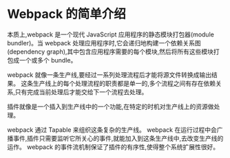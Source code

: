 # Webpack 的简单介绍

本质上,webpack 是一个现代 JavaScript 应用程序的静态模块打包器(module bundler)。当 webpack 处理应用程序时,它会递归地构建一个依赖关系图(dependency graph),其中包含应用程序需要的每个模块,然后将所有这些模块打包成一个或多个 bundle。

webpack 就像一条生产线,要经过一系列处理流程后才能将源文件转换成输出结果。 这条生产线上的每个处理流程的职责都是单一的,多个流程之间有存在依赖关系,只有完成当前处理后才能交给下一个流程去处理。

插件就像是一个插入到生产线中的一个功能,在特定的时机对生产线上的资源做处理。

webpack 通过 Tapable 来组织这条复杂的生产线。 webpack 在运行过程中会广播事件,插件只需要监听它所关心的事件,就能加入到这条生产线中,去改变生产线的运作。 webpack 的事件流机制保证了插件的有序性,使得整个系统扩展性很好。
